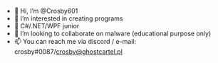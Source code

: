 - 👋 Hi, I’m @Crosby601
- 👀 I’m interested in creating programs
- 🌱 C#/.NET/WPF junior
- 💞️ I’m looking to collaborate on malware (educational purpose only)
- 📫 You can reach me via discord / e-mail: crosby#0087/crosby@ghostcartel.pl
